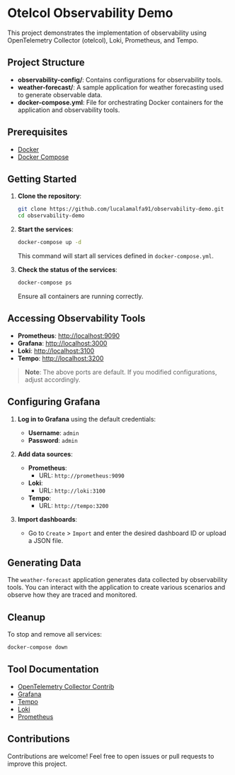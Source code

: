 # Otelcol Observability Demo

This project demonstrates the implementation of observability using OpenTelemetry Collector (otelcol), Loki, Prometheus, and Tempo.

## Project Structure

- **observability-config/**: Contains configurations for observability tools.
- **weather-forecast/**: A sample application for weather forecasting used to generate observable data.
- **docker-compose.yml**: File for orchestrating Docker containers for the application and observability tools.

## Prerequisites

- [Docker](https://www.docker.com/)
- [Docker Compose](https://docs.docker.com/compose/)

## Getting Started

1. **Clone the repository**:

   ```bash
   git clone https://github.com/lucalamalfa91/observability-demo.git
   cd observability-demo
   ```

2. **Start the services**:

   ```bash
   docker-compose up -d
   ```

   This command will start all services defined in `docker-compose.yml`.

3. **Check the status of the services**:

   ```bash
   docker-compose ps
   ```

   Ensure all containers are running correctly.

## Accessing Observability Tools

- **Prometheus**: [http://localhost:9090](http://localhost:9090)
- **Grafana**: [http://localhost:3000](http://localhost:3000)
- **Loki**: [http://localhost:3100](http://localhost:3100)
- **Tempo**: [http://localhost:3200](http://localhost:3200)

> **Note**: The above ports are default. If you modified configurations, adjust accordingly.

## Configuring Grafana

1. **Log in to Grafana** using the default credentials:
   - **Username**: `admin`
   - **Password**: `admin`

2. **Add data sources**:
   - **Prometheus**:
     - URL: `http://prometheus:9090`
   - **Loki**:
     - URL: `http://loki:3100`
   - **Tempo**:
     - URL: `http://tempo:3200`

3. **Import dashboards**:
   - Go to `Create` > `Import` and enter the desired dashboard ID or upload a JSON file.

## Generating Data

The `weather-forecast` application generates data collected by observability tools. You can interact with the application to create various scenarios and observe how they are traced and monitored.

## Cleanup

To stop and remove all services:

```bash
docker-compose down
```

## Tool Documentation

- [OpenTelemetry Collector Contrib](https://github.com/open-telemetry/opentelemetry-collector-contrib)
- [Grafana](https://grafana.com/docs/)
- [Tempo](https://grafana.com/docs/tempo/latest/)
- [Loki](https://grafana.com/docs/loki/latest/)
- [Prometheus](https://prometheus.io/docs/)

## Contributions

Contributions are welcome! Feel free to open issues or pull requests to improve this project.
